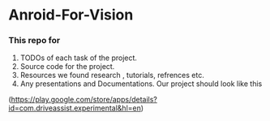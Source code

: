 # Anroid-For-Vision
### This repo for

1. TODOs of each task of the project.
2. Source code for the project.
3. Resources we found research , tutorials, refrences etc.
4. Any presentations and Documentations.
Our project should look like this

(https://play.google.com/store/apps/details?id=com.driveassist.experimental&hl=en)

